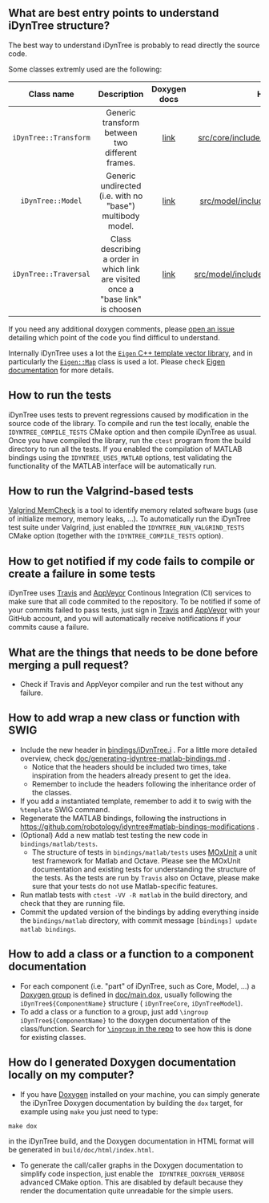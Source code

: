 ## What are best entry points to understand iDynTree structure? 
The best way to understand iDynTree is probably to read directly the source code. 

Some classes extremly used are the following:

| Class name | Description |  Doxygen docs | Headers (`.h`) | Source Code (`.cpp`) | Relevant Tests | 
|:----------:|:-----------:|:------------:|:--------------:|:-----------:|:-----:|
| `iDynTree::Transform` | Generic transform between two different frames. | [link](http://wiki.icub.org/codyco/dox/html/idyntree/html/classiDynTree_1_1Transform.html) | [ src/core/include/iDynTree/Core/Transform.h](../../src/core/include/iDynTree/Core/Transform.h) | [ src/core/src/Transform.cpp](../../src/core/src/Transform.cpp) | [src/core/tests](../../src/core/tests) | 
| `iDynTree::Model` | Generic undirected (i.e. with no "base") multibody model. | [link](http://wiki.icub.org/codyco/dox/html/idyntree/html/classiDynTree_1_1Model.html) | [ src/model/include/iDynTree/Model/Model.h](../../src/model/include/iDynTree/Model/Model.h) | [ src/model/src/Model.cpp](../../src/model/src/Model.cpp) | [src/model/tests/ModelUnitTest.cpp](../../src/model/tests/ModelUnitTest.cpp) | 
| `iDynTree::Traversal` | Class describing a order in which link are visited once a "base link" is choosen |  [link](http://wiki.icub.org/codyco/dox/html/idyntree/html/classiDynTree_1_1Traversal.html) | [ src/model/include/iDynTree/Model/Traversal.h](../../src/model/include/iDynTree/Model/Traversal.h) | [ src/model/src/Traversal.cpp](../../src/model/src/Traversal.cpp) | [src/model/tests/ModelUnitTest.cpp](../../src/model/tests/ModelUnitTest.cpp) | 
 

If you need any additional doxygen comments, please [open an issue](https://github.com/robotology/idyntree/issues/new) detailing which point of the code you find difficul to understand. 

Internally iDynTree uses a lot the [`Eigen` C++ template vector library](https://eigen.tuxfamily.org/dox/index.html), and in particularly the [`Eigen::Map`](https://eigen.tuxfamily.org/dox/group__TutorialMapClass.html)
class is used a lot. Please check [Eigen documentation](https://eigen.tuxfamily.org/dox/index.html) for more details. 

## How to run the tests 
iDynTree uses tests to prevent regressions caused by modification in the source code of the library. 
To compile and run the test locally, enable the `IDYNTREE_COMPILE_TESTS` CMake option and then compile
iDynTree as usual. Once you have compiled the library, run the `ctest` program from the build directory 
to run all the tests. If you enabled the compilation of MATLAB bindings using the `IDYNTREE_USES_MATLAB` options, 
test validating the functionality of the MATLAB interface will be automatically run. 

## How to run the Valgrind-based tests 
[Valgrind MemCheck](http://valgrind.org/) is a tool to identify memory related software bugs (use of initialize memory, memory leaks, ...). To automatically run the iDynTree test suite under Valgrind, just enabled the `IDYNTREE_RUN_VALGRIND_TESTS` CMake option (together with the `IDYNTREE_COMPILE_TESTS` option). 

## How to get notified if my code fails to compile or create a failure in some tests 
iDynTree uses [Travis](https://travis-ci.org/robotology/idyntree) and [AppVeyor](https://ci.appveyor.com/project/robotology/idyntree) Continous Integration (CI) services
to make sure that all code commited to the repository. To be notified if some of your commits
failed to pass tests, just sign in [Travis](https://travis-ci.org/) and [AppVeyor](https://ci.appveyor.com/login)
with your GitHub account, and you will automatically receive notifications if your commits cause a failure. 

## What are the things that needs to be done before merging a pull request?
* Check if Travis and AppVeyor compiler and run the test without any failure.  

## How to add wrap a new class or function with SWIG 
* Include the new header in [bindings/iDynTree.i](bindings/iDynTree.i) .  For a little more detailed overview, check [doc/generating-idyntree-matlab-bindings.md](../../doc/generating-idyntree-matlab-bindings.md) . 
  * Notice that the headers should be included two times, take inspiration from the headers already present to get the idea.
  * Remember to include the headers following the inheritance order of the classes. 
* If you add a instantiated template, remember to add it to swig with the `%template` SWIG command. 
* Regenerate the MATLAB bindings, following the instructions in https://github.com/robotology/idyntree#matlab-bindings-modifications . 
* (Optional) Add a new matlab test testing the new code in `bindings/matlab/tests`. 
  * The structure of tests in `bindings/matlab/tests` uses [MOxUnit](https://github.com/MOxUnit/MOxUnit) a unit test framework for Matlab and Octave. Please see the MOxUnit documentation and existing tests for understanding the structure of the tests. As the tests are run by `Travis` also on Octave, please make sure that your tests do not use Matlab-specific features.
* Run matlab tests with `ctest -VV -R matlab` in the build directory, and check that they are running file. 
* Commit the updated version of the bindings by adding everything inside the `bindings/matlab` directory, with commit message `[bindings] update matlab bindings`. 

## How to add a class or a function to a component documentation 
* For each component (i.e. "part" of iDynTree, such as Core, Model, ...) a [Doxygen group](https://www.stack.nl/~dimitri/doxygen/manual/grouping.html) is defined in [doc/main.dox](../../doc/main.dox), usually following the `iDynTree${ComponentName}` structure ( `iDynTreeCore`, `iDynTreeModel`). 
* To add a class or a function to a group, just add `\ingroup iDynTree${ComponentName}` to the doxygen documentation of the class/function. Search for [`\ingroup` in the repo](https://github.com/robotology/idyntree/search?q=\ingroup)  to see how this is done for existing classes.

## How do I generated Doxygen documentation locally on my computer? 
* If you have [Doxygen](www.doxygen.org) installed on your machine, you can simply generate the iDynTree Doxygen documentation by building the `dox` target, for example using `make` you just need to type:
~~~
make dox
~~~ 
in the iDynTree build, and the Doxygen documentation in HTML format will be generated in `build/doc/html/index.html`. 
* To generate the call/caller graphs in the Doxygen documentation to simplify code inspection, just enable the ` IDYNTREE_DOXYGEN_VERBOSE` advanced CMake option. This are disabled by default because they render the documentation quite unreadable for the simple users.

